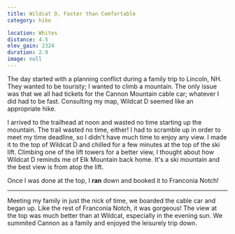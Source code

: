 ```yaml
---
title: Wildcat D, Faster than Comfortable
category: hike

location: Whites
distance: 4.5
elev_gain: 2324
duration: 2.9
image: null
---
```


The day started with a planning conflict during a family trip
to Lincoln, NH. They wanted to be touristy; I wanted to climb
a mountain. The only issue was that we all had tickets for the
Cannon Mountain cable car; whatever I did had to be fast.
Consulting my map, Wildcat D seemed like an appropriate hike.

I arrived to the trailhead at noon and wasted no time starting
up the mountain. The trail wasted no time, either! I had to scramble
up in order to meet my time deadline, so I didn't have much time
to enjoy any view. I made it to the top of Wildcat D and chilled
for a few minutes at the top of the ski lift. Climbing one of the
lift towers for a better view, I thought about how Wildcat D reminds
me of Elk Mountain back home. It's a ski mountain and the best
view is from atop the lift.

Once I was done at the top, I **ran** down and booked it to
Franconia Notch!

---

Meeting my family in just the nick of time, we boarded the
cable car and began up. Like the rest of Franconia Notch, it
was gorgeous! The view at the top was much better than at
Wildcat, especially in the evening sun. We summited Cannon as
a family and enjoyed the leisurely trip down.